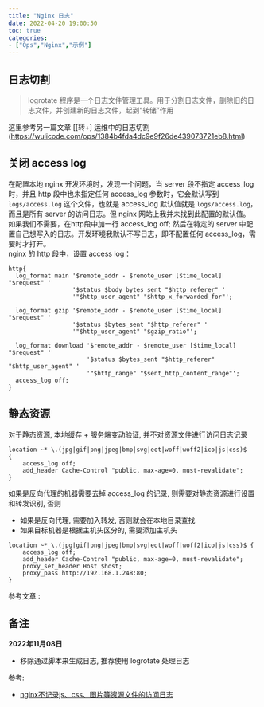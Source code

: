 ```yaml
---
title: "Nginx 日志"
date: 2022-04-20 19:00:50
toc: true
categories:
- ["Ops","Nginx","示例"]
---
```


## 日志切割
> logrotate 程序是一个日志文件管理工具。用于分割日志文件，删除旧的日志文件，并创建新的日志文件，起到“转储”作用

这里参考另一篇文章 [[转+] 运维中的日志切割(https://wulicode.com/ops/1384b4fda4dc9e9f26de439073721eb8.html)


## 关闭 access log 
在配置本地 nginx 开发环境时，发现一个问题，当 server 段不指定 access_log 时，并且 http 段中也未指定任何 access_log 参数时，它会默认写到`logs/access.log` 这个文件，也就是 access_log 默认值就是 `logs/access.log`，而且是所有 server 的访问日志。但 nginx 网站上我并未找到此配置的默认值。<br />如果我们不需要，在http段中加一行 access_log off; 然后在特定的 server 中配置自己想写入的日志。开发环境我默认不写日志，即不配置任何 access_log，需要时才打开。<br />nginx 的 http 段中，设置 access log：
```nginx
http{
  log_format main '$remote_addr - $remote_user [$time_local] "$request" '
                  '$status $body_bytes_sent "$http_referer" '
                  '"$http_user_agent" "$http_x_forwarded_for"';
    
  log_format gzip '$remote_addr - $remote_user [$time_local] "$request" '
                  '$status $bytes_sent "$http_referer" '
                  '"$http_user_agent" "$gzip_ratio"';
    
  log_format download '$remote_addr - $remote_user [$time_local] "$request" '
                      '$status $bytes_sent "$http_referer" "$http_user_agent" '
                      '"$http_range" "$sent_http_content_range"';
  access_log off;
}
```

## 静态资源
对于静态资源, 本地缓存 + 服务端变动验证, 并不对资源文件进行访问日志记录
```nginx
location ~* \.(jpg|gif|png|jpeg|bmp|svg|eot|woff|woff2|ico|js|css)$
{
    access_log off;
    add_header Cache-Control "public, max-age=0, must-revalidate";
}
```

如果是反向代理的机器需要去掉 access_log 的记录, 则需要对静态资源进行设置和转发识别, 否则

- 如果是反向代理, 需要加入转发, 否则就会在本地目录查找
- 如果目标机器是根据主机头区分的, 需要添加主机头
```nginx
location ~* \.(jpg|gif|png|jpeg|bmp|svg|eot|woff|woff2|ico|js|css)$ {
    access_log off;
    add_header Cache-Control "public, max-age=0, must-revalidate";
    proxy_set_header Host $host;
    proxy_pass http://192.168.1.248:80;
}
```
参考文章 : 

## 备注
**2022年11月08日**

- 移除通过脚本来生成日志, 推荐使用 logrotate 处理日志

参考:

- [nginx不记录js、css、图片等资源文件的访问日志](https://www.rootop.org/pages/4727.html)

